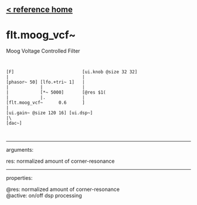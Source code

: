 [< reference home](ceammc_lib.html)
---

# flt.moog_vcf~


Moog Voltage Controlled Filter

```


[F]                          [ui.knob @size 32 32]
|                            |
[phasor~ 50] [lfo.+tri~ 1]   |
|            |               |
|            [*~ 5000]       [@res $1(
|            |.              |
[flt.moog_vcf~      0.6      ]
|
[ui.gain~ @size 120 16] [ui.dsp~]
|\
[dac~]

            
```

---
arguments:

res: normalized amount of
            corner-resonance<br>

---
properties:

@res: normalized
            amount of corner-resonance<br>
@active: on/off dsp
            processing<br>


